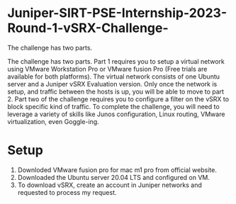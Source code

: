 # Juniper-SIRT-PSE-Internship-2023-Round-1-vSRX-Challenge-
The challenge has two parts.


The challenge has two parts. Part 1 requires you to setup a virtual network using VMware Workstation Pro or VMware fusion Pro (Free trials are available for both platforms). The virtual network consists of one Ubuntu server and a Juniper vSRX Evaluation version. Only once the network is setup, and traffic between the hosts is up, you will be able to move to part 2. Part two of the challenge requires you to configure a filter on the vSRX to block specific kind of traffic.
To complete the challenge, you will need to leverage a variety of skills like Junos configuration, Linux routing, VMware virtualization, even Goggle-ing.

# Setup
1. Downloded VMware fusion pro for mac m1 pro from official website.
2. Downloaded the Ubuntu server 20.04 LTS and configured on VM.
3. To download vSRX, create an account in Juniper networks and requested to process my request.
